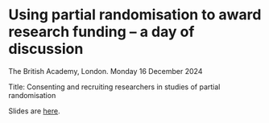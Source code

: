 # Using partial randomisation to award research funding – a day of discussion

The British Academy, London. Monday 16 December 2024

Title: Consenting and recruiting researchers in studies of partial randomisation

Slides are [here](https://agbarnett.github.io/talks/British_academy/slides).
